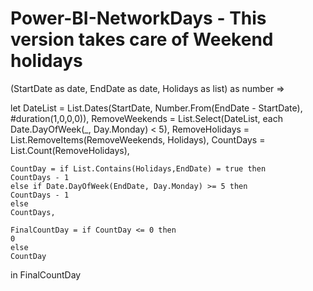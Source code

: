 # Power-BI-NetworkDays - This version takes care of Weekend holidays

(StartDate as date, EndDate as date, Holidays as list) as number =>

let
	DateList = List.Dates(StartDate, Number.From(EndDate - StartDate), #duration(1,0,0,0)),
	RemoveWeekends = List.Select(DateList, each Date.DayOfWeek(_, Day.Monday) < 5),
	RemoveHolidays = List.RemoveItems(RemoveWeekends, Holidays),
	CountDays = List.Count(RemoveHolidays),

	CountDay = if List.Contains(Holidays,EndDate) = true then 
	CountDays - 1
	else if Date.DayOfWeek(EndDate, Day.Monday) >= 5 then 
	CountDays - 1
	else 
	CountDays,

	FinalCountDay = if CountDay <= 0 then 
	0
	else 
	CountDay
in
	FinalCountDay
